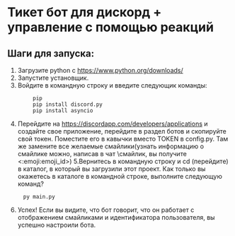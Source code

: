 # Тикет бот для дискорд + управление с помощью реакций

## Шаги для запуска:
1. Загрузите python с https://www.python.org/downloads/
2. Запустите установщик.
3. Войдите в командную строку и введите следующик команды:
```
        pip
        pip install discord.py
        pip install asyncio
```
4. Перейдите на https://discordapp.com/developers/applications и создайте свое приложение, перейдите в раздел ботов и скопируйте свой токен. Поместите его в кавычки вместо TOKEN в config.py. Там же замените все желаемые смайлики(узнать информацию о смайлике можно, написав в чат \смайлик, вы получите <:emoji:emoji_id>)
5.Вернитесь в командную строку и cd (перейдите) в каталог, в который вы загрузили этот проект. Как только вы окажетесь в каталоге в командной строке, выполните следующую команд?
```
     py main.py
```
6. Успех! Если вы видите, что бот говорит, что он работает с отображением смайликами и идентификатора пользователя, вы успешно настроили бота.
